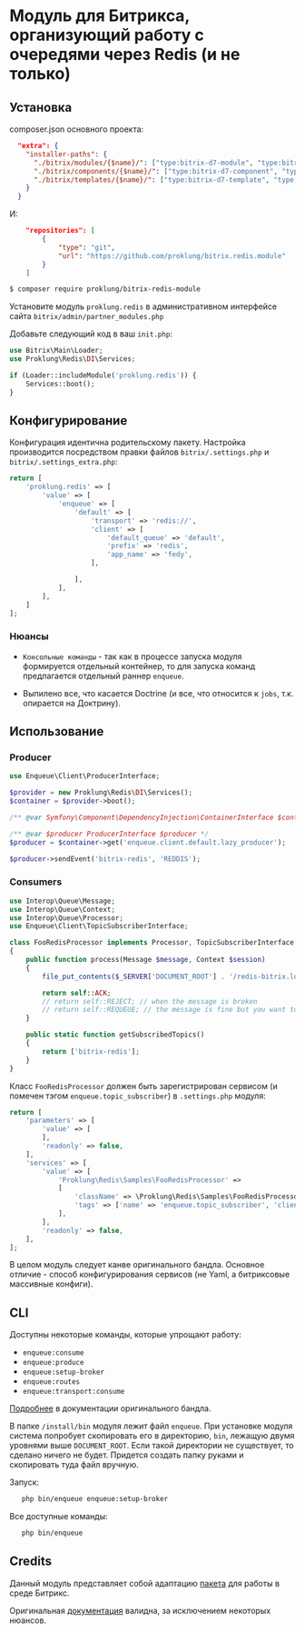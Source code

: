 # Модуль для Битрикса, организующий работу с очередями через Redis (и не только)

## Установка

composer.json основного проекта:

```json
  "extra": {
    "installer-paths": {
      "./bitrix/modules/{$name}/": ["type:bitrix-d7-module", "type:bitrix-module"],
      "./bitrix/components/{$name}/": ["type:bitrix-d7-component", "type:bitrix-component"],
      "./bitrix/templates/{$name}/": ["type:bitrix-d7-template", "type:bitrix-theme"]
    }
  }
```

И:

```json
    "repositories": [
        {
            "type": "git",
            "url": "https://github.com/proklung/bitrix.redis.module"
        }
    ]
```

```bash
$ composer require proklung/bitrix-redis-module
```

Установите модуль `proklung.redis` в административном интерфейсе сайта `bitrix/admin/partner_modules.php`

Добавьте следующий код в ваш `init.php`:

```php
use Bitrix\Main\Loader;
use Proklung\Redis\DI\Services;

if (Loader::includeModule('proklung.redis')) {
    Services::boot();
}
```
## Конфигурирование

Конфигурация идентична родительскому пакету. Настройка производится посредством правки файлов `bitrix/.settings.php`
и `bitrix/.settings_extra.php`:

```php
return [
    'proklung.redis' => [
        'value' => [
            'enqueue' => [
                'default' => [
                    'transport' => 'redis://',
                    'client' => [
                        'default_queue' => 'default',
                        'prefix' => 'redis',
                        'app_name' => 'fedy',
                    ],

                ],
            ],
        ],
    ]
];
```

### Нюансы

- `Консольные команды` - так как в процессе запуска модуля формируется отдельный контейнер, то для запуска команд 
предлагается отдельный раннер `enqueue`.

- Выпилено все, что касается Doctrine (и все, что относится к `jobs`, т.к. опирается на Доктрину).

## Использование

### Producer

```php
use Enqueue\Client\ProducerInterface;

$provider = new Proklung\Redis\DI\Services();
$container = $provider->boot();

/** @var Symfony\Component\DependencyInjection\ContainerInterface $container */

/** @var $producer ProducerInterface $producer */
$producer = $container->get('enqueue.client.default.lazy_producer');

$producer->sendEvent('bitrix-redis', 'REDDIS');
```
### Consumers

```php
use Interop\Queue\Message;
use Interop\Queue\Context;
use Interop\Queue\Processor;
use Enqueue\Client\TopicSubscriberInterface;

class FooRedisProcessor implements Processor, TopicSubscriberInterface
{
    public function process(Message $message, Context $session)
    {
        file_put_contents($_SERVER['DOCUMENT_ROOT'] . '/redis-bitrix.log', $message->getBody());

        return self::ACK;
        // return self::REJECT; // when the message is broken
        // return self::REQUEUE; // the message is fine but you want to postpone processing
    }

    public static function getSubscribedTopics()
    {
        return ['bitrix-redis'];
    }
}
```

Класс `FooRedisProcessor` должен быть зарегистрирован сервисом (и помечен тэгом `enqueue.topic_subscriber`) 
в `.settings.php` модуля:

```php
return [
    'parameters' => [
        'value' => [
        ],
        'readonly' => false,
    ],
    'services' => [
        'value' => [
            'Proklung\Redis\Samples\FooRedisProcessor' =>
            [
                'className' => \Proklung\Redis\Samples\FooRedisProcessor::class,
                'tags' => ['name' => 'enqueue.topic_subscriber', 'client' => 'default']
            ],
        ],
        'readonly' => false,
    ],
];
```

В целом модуль следует канве оригинального бандла. Основное отличие - способ конфигурирования сервисов (не Yaml, а битриксовые
 массивные конфиги).

## CLI

Доступны некоторые команды, которые упрощают работу:

* `enqueue:consume`        
* `enqueue:produce`        
* `enqueue:setup-broker`
* `enqueue:routes`   
* `enqueue:transport:consume`

[Подробнее](https://php-enqueue.github.io/bundle/cli_commands/) в документации оригинального бандла.

В папке `/install/bin` модуля лежит файл `enqueue`. При установке модуля система попробует скопировать его в директорию,
`bin`, лежащую двумя уровнями выше `DOCUMENT_ROOT`. Если такой директории не существует, то сделано ничего не будет. Придется
создать папку руками и скопировать туда файл вручную. 

Запуск:

```bash
   php bin/enqueue enqueue:setup-broker
```

Все доступные команды:

```bash
   php bin/enqueue
```

## Credits

Данный модуль представляет собой адаптацию [пакета](https://github.com/php-enqueue/enqueue-bundle) для работы
в среде Битрикс.

Оригинальная [документация](https://php-enqueue.github.io/symfony) валидна, за исключением некоторых нюансов.